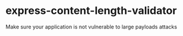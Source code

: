 # express-content-length-validator
Make sure your application is not vulnerable to large payloads attacks
